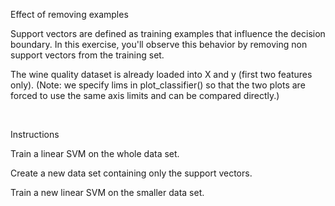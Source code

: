 Effect of removing examples

Support vectors are defined as training examples that influence the decision boundary. In this exercise, you'll observe this behavior by removing non support vectors from the training set.

The wine quality dataset is already loaded into X and y (first two features only). (Note: we specify lims in plot_classifier() so that the two plots are forced to use the same axis limits and can be compared directly.)

<br>

Instructions

Train a linear SVM on the whole data set.

Create a new data set containing only the support vectors.

Train a new linear SVM on the smaller data set.
